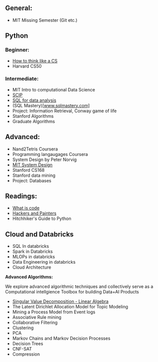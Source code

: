 
## General: 
  - MIT Missing Semester (Git etc.)

## Python

### Beginner:
  - [How to think like a CS](https://runestone.academy/ns/books/published/thinkcspy/index.html)
  - Harvard CS50

### Intermediate: 
  - MIT Intro to computational Data Science
  - [SCIP]()
  - [SQL for data analysis](https://www.udacity.com/course/sql-for-data-analysis--ud198)
  - (SQL Mastery)[www.sqlmastery.com]
  - Project: Information Retrieval, Conway game of life 
  - Stanford Algorithms
  - Graduate Algorithms 

## Advanced: 
  - Nand2Tetris Coursera 
  - Programming langaugages Coursera
  - System Design by Peter Norvig
  - [MIT System Design](https://ocw.mit.edu/courses/res-6-004-principles-of-computer-system-design-an-introduction-spring-2009/)
  - Stanford CS168
  - Stanford data mining
  - Project: Databases 

## Readings: 


  - [What is code](https://www.bloomberg.com/graphics/2015-paul-ford-what-is-code/)
  - [Hackers and Painters](https://www.amazon.com.au/Hackers-Painters-Big-Ideas-Computer/dp/1449389554)
  - Hitchhiker's Guide to Python





## Cloud and Databricks

  - SQL In databricks
  - Spark in Databricks 
  - MLOPs in databricks
  - Data Engineering in databricks
  - Cloud Architecture 



**Advanced Algorithms:**

We explore advanced algorithmic techniques and collectively serve as a Computational intellgience Toolbox for building Data+AI Products


- [Singular Value Decomposition - Linear Algebra](https://deepnote.com/workspace/asjad-khan-45d09615-16dc-47bb-b021-7d00e7701c90/project/Data-Science-21f3aa5a-221b-4d82-bbc1-156829d4882c/notebook/8f715cd7b4534c679466cf978255d5da)
- The Latent Dirichlet Allocation Model for Topic Modeling
- Mining a Process Model from Event logs
- Associative Rule mining
- Collaborative Filtering
- Clustering
- PCA
- Markov Chains and Markov Decision Processes
- Decision Trees
-  CNF-SAT
-  Compression 
